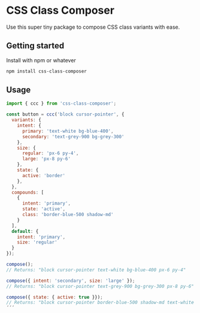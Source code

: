 # CSS Class Composer

Use this super tiny package to compose CSS class variants with ease.

## Getting started

Install with npm or whatever

```sh
npm install css-class-composer
```

## Usage

```js
import { ccc } from 'css-class-composer';

const button = ccc('block cursor-pointer', {
  variants: {
    intent: {
      primary: 'text-white bg-blue-400',
      secondary: 'text-grey-900 bg-grey-300'
    },
    size: {
      regular: 'px-6 py-4',
      large: 'px-8 py-6'
    },
    state: {
      active: 'border'
    },
  },
  compounds: [
    {
      intent: 'primary',
      state: 'active',
      class: 'border-blue-500 shadow-md'
    }
  ],
  default: {
    intent: 'primary',
    size: 'regular'
  }
});

compose();
// Returns: "block cursor-pointer text-white bg-blue-400 px-6 py-4"

compose({ intent: 'secondary', size: 'large' });
// Returns: "block cursor-pointer text-grey-900 bg-grey-300 px-8 py-6"

compose({ state: { active: true }});
// Returns: "block cursor-pointer border-blue-500 shadow-md text-white bg-blue-400 px-6 py-4 border"
´´´

